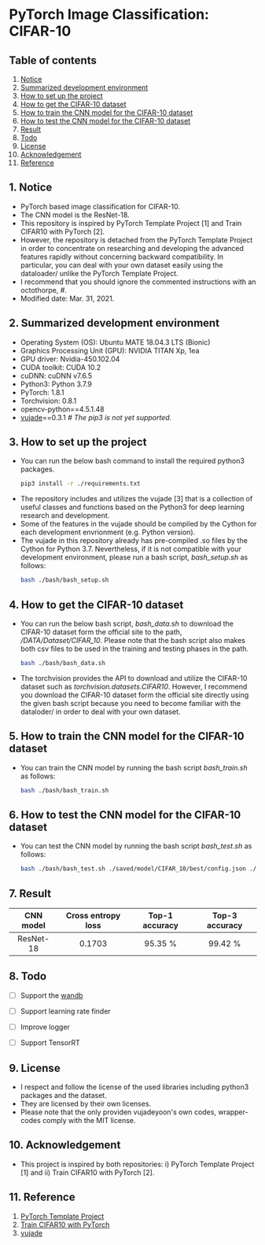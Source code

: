 # PyTorch Image Classification: CIFAR-10


## Table of contents
1.  [Notice](#notice)
2.  [Summarized development environment](#env)
3.  [How to set up the project](#setup)
4.  [How to get the CIFAR-10 dataset](#dataset)
5.  [How to train the CNN model for the CIFAR-10 dataset](#train)
6.  [How to test the CNN model for the CIFAR-10 dataset](#test)
7.  [Result](#result)
8.  [Todo](#todo)
9.  [License](#license)
10. [Acknowledgement](#ack)
11. [Reference](#ref)


## 1. Notice <a name="notice"></a>
- PyTorch based image classification for CIFAR-10.
- The CNN model is the ResNet-18.
- This repository is inspired by PyTorch Template Project [1] and Train CIFAR10 with PyTorch [2].
- However, the repository is detached from the PyTorch Template Project in order to concentrate on researching and
  developing the advanced features rapidly without concerning backward compatibility.
  In particular, you can deal with your own dataset easily using the dataloader/ unlike the PyTorch Template Project.
- I recommend that you should ignore the commented instructions with an octothorpe, #.
- Modified date: Mar. 31, 2021.


## 2. Summarized development environment <a name="env"></a>
- Operating System (OS): Ubuntu MATE 18.04.3 LTS (Bionic)
- Graphics Processing Unit (GPU): NVIDIA TITAN Xp, 1ea
- GPU driver: Nvidia-450.102.04
- CUDA toolkit: CUDA 10.2
- cuDNN: cuDNN v7.6.5
- Python3: Python 3.7.9
- PyTorch: 1.8.1
- Torchvision: 0.8.1
- opencv-python==4.5.1.48
- <a href="https://github.com/vujadeyoon/vujade"> vujade</a>==0.3.1 <em># The pip3 is not yet supported.</em>


## 3. How to set up the project <a name="setup"></a>
- You can run the below bash command to install the required python3 packages.
  ```bash
  pip3 install -r ./requirements.txt
  ```
- The repository includes and utilizes the vujade [3] that is a collection of useful
  classes and functions based on the Python3 for deep learning research and development.
- Some of the features in the vujade should be compiled by the Cython for each development envrionment (e.g. Python version).
- The vujade in this repository already has pre-compiled .so files by the Cython for Python 3.7. Nevertheless,
  if it is not compatible with your development environment, please run a bash script, <em>bash_setup.sh</em> as follows:
  ```bash
  bash ./bash/bash_setup.sh
  ```


## 4. How to get the CIFAR-10 dataset <a name="dataset"></a>
- You can run the below bash script, <em>bash_data.sh</em> to download the CIFAR-10 dataset form the official site to the path, <em>/DATA/Dataset/CIFAR_10</em>.
  Please note that the bash script also makes both csv files to be used in the training and testing phases in the path.
  ```bash
  bash ./bash/bash_data.sh
  ```
- The torchvision provides the API to download and utilize the CIFAR-10 dataset such as <em>torchvision.datasets.CIFAR10</em>.
  However, I recommend you download the CIFAR-10 dataset form the official site directly using the given bash script
  because you need to become familiar with the dataloder/ in order to deal with your own dataset.


## 5. How to train the CNN model for the CIFAR-10 dataset <a name="train"></a>
- You can train the CNN model by running the bash script <em>bash_train.sh</em> as follows:
  ```bash
  bash ./bash/bash_train.sh
  ```


## 6. How to test the CNN model for the CIFAR-10 dataset <a name="test"></a>
- You can test the CNN model by running the bash script <em>bash_test.sh</em> as follows:
  ```bash
  bash ./bash/bash_test.sh ./saved/model/CIFAR_10/best/config.json ./saved/model/CIFAR_10/best/ckpt-best.pth
  ```


## 7. Result <a name="result"></a>
|CNN model|Cross entropy loss|Top-1 accuracy|Top-3 accuracy|
|:-------:|:----:|:-----:|:-----:|
|ResNet-18|0.1703|95.35 %|99.42 %|


## 8. Todo <a name="todo"></a>
- [ ] Support the <a href="https://github.com/wandb/client"> wandb</a>
- [ ] Support learning rate finder
- [ ] Improve logger
- [ ] Support TensorRT


## 9. License <a name="license"></a>
- I respect and follow the license of the used libraries including python3 packages and the dataset.
- They are licensed by their own licenses.
- Please note that the only providen vujadeyoon's own codes, wrapper-codes comply with the MIT license.


## 10. Acknowledgement <a name="ack"></a>
- This project is inspired by both repositories: i) PyTorch Template Project [1] and ii) Train CIFAR10 with PyTorch [2].


## 11. Reference <a name="ref"></a>
1. <a href="https://github.com/victoresque/pytorch-template"> PyTorch Template Project</a>
2. <a href="https://github.com/kuangliu/pytorch-cifar"> Train CIFAR10 with PyTorch</a>
3. <a href="https://github.com/vujadeyoon/vujade"> vujade</a>
